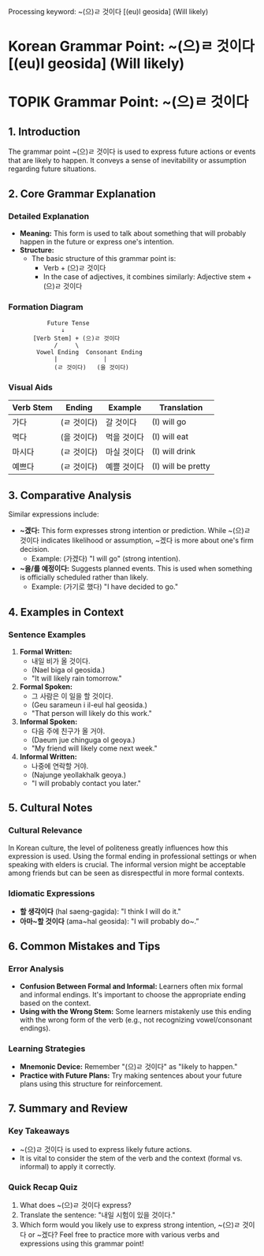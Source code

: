 Processing keyword: ~(으)ㄹ 것이다 [(eu)l geosida] (Will likely)
# Korean Grammar Point: ~(으)ㄹ 것이다 [(eu)l geosida] (Will likely)
# TOPIK Grammar Point: ~(으)ㄹ 것이다
## 1. Introduction
The grammar point ~(으)ㄹ 것이다 is used to express future actions or events that are likely to happen. It conveys a sense of inevitability or assumption regarding future situations.
## 2. Core Grammar Explanation
### Detailed Explanation
- **Meaning:** This form is used to talk about something that will probably happen in the future or express one's intention.
- **Structure:** 
  - The basic structure of this grammar point is: 
    - Verb + (으)ㄹ 것이다
    - In the case of adjectives, it combines similarly: Adjective stem + (으)ㄹ 것이다
### Formation Diagram
```
           Future Tense
               ↓
       [Verb Stem] + (으)ㄹ 것이다 
             /     \
        Vowel Ending  Consonant Ending
             |             |
             (ㄹ 것이다)   (을 것이다)
```
### Visual Aids
| Verb Stem   | Ending       | Example                       | Translation                |
|-------------|--------------|-------------------------------|----------------------------|
| 가다        | (ㄹ 것이다)  | 갈 것이다                     | (I) will go                |
| 먹다        | (을 것이다)  | 먹을 것이다                   | (I) will eat               |
| 마시다      | (ㄹ 것이다)  | 마실 것이다                   | (I) will drink             |
| 예쁘다      | (ㄹ 것이다)  | 예쁠 것이다                   | (I) will be pretty         |
## 3. Comparative Analysis
Similar expressions include:
- **~겠다:** This form expresses strong intention or prediction. While ~(으)ㄹ 것이다 indicates likelihood or assumption, ~겠다 is more about one's firm decision. 
  - Example: (가겠다) "I will go" (strong intention).
- **~을/를 예정이다:** Suggests planned events. This is used when something is officially scheduled rather than likely.
  - Example: (가기로 했다) "I have decided to go."
## 4. Examples in Context
### Sentence Examples
1. **Formal Written:** 
   - 내일 비가 올 것이다.
   - (Nael biga ol geosida.)
   - "It will likely rain tomorrow."
2. **Formal Spoken:** 
   - 그 사람은 이 일을 할 것이다.
   - (Geu sarameun i il-eul hal geosida.)
   - "That person will likely do this work."
3. **Informal Spoken:** 
   - 다음 주에 친구가 올 거야.
   - (Daeum jue chinguga ol geoya.)
   - "My friend will likely come next week."
4. **Informal Written:** 
   - 나중에 연락할 거야.
   - (Najunge yeollakhalk geoya.)
   - "I will probably contact you later."
## 5. Cultural Notes
### Cultural Relevance
In Korean culture, the level of politeness greatly influences how this expression is used. Using the formal ending in professional settings or when speaking with elders is crucial. The informal version might be acceptable among friends but can be seen as disrespectful in more formal contexts.
### Idiomatic Expressions
- **할 생각이다** (hal saeng-gagida): "I think I will do it."
- **아마~할 것이다** (ama~hal geosida): "I will probably do~.”
## 6. Common Mistakes and Tips
### Error Analysis
- **Confusion Between Formal and Informal:** Learners often mix formal and informal endings. It's important to choose the appropriate ending based on the context.
- **Using with the Wrong Stem:** Some learners mistakenly use this ending with the wrong form of the verb (e.g., not recognizing vowel/consonant endings).
### Learning Strategies
- **Mnemonic Device:** Remember "(으)ㄹ 것이다" as "likely to happen."
- **Practice with Future Plans:** Try making sentences about your future plans using this structure for reinforcement.
## 7. Summary and Review
### Key Takeaways
- ~(으)ㄹ 것이다 is used to express likely future actions.
- It is vital to consider the stem of the verb and the context (formal vs. informal) to apply it correctly.
### Quick Recap Quiz
1. What does ~(으)ㄹ 것이다 express?
2. Translate the sentence: "내일 시험이 있을 것이다." 
3. Which form would you likely use to express strong intention, ~(으)ㄹ 것이다 or ~겠다?
Feel free to practice more with various verbs and expressions using this grammar point!
